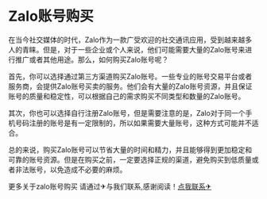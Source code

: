 # Zalo账号购买

在当今社交媒体的时代，Zalo作为一款广受欢迎的社交通讯应用，受到越来越多人的青睐。但是，对于一些企业或个人来说，他们可能需要大量的Zalo账号来进行推广或者其他用途。那么，如何购买Zalo账号呢？

首先，你可以选择通过第三方渠道购买Zalo账号。一些专业的账号交易平台或者服务商，会提供Zalo账号买卖的服务。他们会有大量的Zalo账号资源，并且保证账号的质量和稳定性，可以根据自己的需求购买不同类型和数量的Zalo账号。

其次，你也可以选择自行注册Zalo账号，但是需要注意的是，Zalo对于同一个手机号码注册的账号是有一定限制的，所以如果需要大量账号，这种方式可能并不适合。

总的来说，购买Zalo账号可以节省大量的时间和精力，并且能够得到更加稳定和可靠的账号资源。但是在购买之前，一定要选择正规的渠道，避免购买到低质量或者非法账号，以免造成不必要的麻烦。

更多关于zalo账号购买 请通过✈与我们联系,感谢阅读！[点我联系✈](https://u.G208.com)